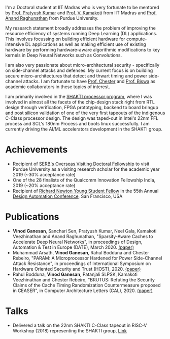 I'm a Doctoral student at IIT Madras who is very fortunate to be mentored by [Prof. Pratyush Kumar](http://www.cse.iitm.ac.in/~pratyush/) and [Prof. V. Kamakoti](https://www.cse.iitm.ac.in/profile.php?arg=MTg=) from IIT Madras and [Prof. Anand Raghunathan](https://engineering.purdue.edu/~araghu/) from Purdue University.

My research statement broadly addresses the problem of improving the resource efficiency of systems running Deep Learning (DL) applications. This involves focussing on building efficient hardware for compute-intensive DL applications as well as making efficient use of existing hardware by performing hardware-aware algorithmic modifications to key kernels in Deep Neural Networks such as Convolutions. 

I am also very passionate about micro-architectural security - specifically on side-channel attacks and defenses. My current focus is on building secure micro-architectures that detect and thwart timing and power side-channel attacks. I am fortunate to have [Prof. Chester](https://www.cse.iitm.ac.in/~chester/) and [Prof. Biswa](https://www.cse.iitk.ac.in/users/biswap/) as academic collaborators in these topics of interest.  

I am primarily involved in the [SHAKTI processor program](http://shakti.org.in), where I was involved in almost all the facets of the chip-design stack right from RTL design through verification, FPGA prototyping, backend to board bringup and post silicon validation of one of the very first tapeouts of the indigenous C-Class processor design. The design was taped-out in Intel's 22nm FFL process and SCL's 180nm Process and boots linux successfully. I am currently driving the AI/ML accelerators development in the SHAKTI group. 

# [](#header-3)Achievements
* Recipient of [SERB's Overseas Visiting Doctoral Fellowship](http://www.serbonline.in/SERB/ovdf) to visit Purdue University as a visiting research scholar for the academic year 2019 (~30% acceptance rate)
* One of the 28 finalists of the Qualcomm Innovation Fellowship India, 2019 (~20% acceptance rate)
* Recipient of [Richard Newton Young Student Fellow](https://dac.com/content/richard-newton-young-student-fellow-program-0) in the 55th Annual [Design Automation Conference](https://dac.com/), San Francisco, USA

# [](#header-3)Publications
* **Vinod Ganesan**, Sanchari Sen, Pratyush Kumar, Neel Gala, Kamakoti Veezhinathan and Anand Raghunathan, "Sparsity-Aware Caches to Accelerate Deep Neural Networks", in proceedings of Design, Automation & Test in Europe (DATE), March 2020. [(paper)]()
* Muhammad Arsath, **Vinod Ganesan**, Rahul Bodduna and Chester Rebeiro, "PARAM: A Microprocessor Hardened for Power Side-Channel Attack Resistance", in proceedings of International Symposium on Hardware Oriented Security and Trust (HOST), 2020. [(paper)](https://arxiv.org/abs/1911.08813)
* Rahul Bodduna, **Vinod Ganesan**, Patanjali SLPSK, Kamakoti Veezhinathan and Chester Rebeiro, "BRUTUS: Refuting the Security Claims of the Cache Timing Randomization Countermeasure proposed in CEASER", in Computer Architecture Letters (CAL), 2020. [(paper)]()


# [](#header-3)Talks
* Delivered a talk on the 22nm SHAKTI C-Class tapeout in RISC-V Workshop
  (2018) representing the SHAKTI group, [Link](https://www.youtube.com/watch?v=eVn4tsOLRLg)

